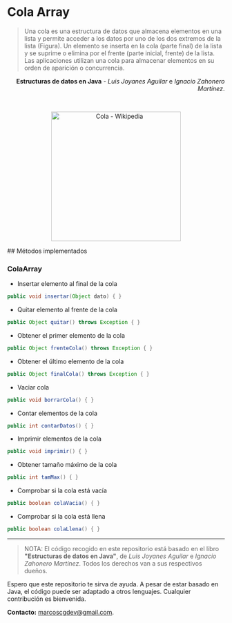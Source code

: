 # Cola Array

>Una cola es una estructura de datos que almacena elementos en una lista y permite acceder a los datos por uno de los dos extremos de la lista (Figura). Un elemento se inserta en la cola (parte final) de la lista y se suprime o elimina por el frente (parte inicial, frente) de la lista. Las aplicaciones utilizan una cola para almacenar elementos en su orden de aparición o concurrencia.

<p align="right"><b>Estructuras de datos en Java</b> - <i>Luis Joyanes Aguilar</i> e <i>Ignacio Zahonero Martínez</i>.</p>
<br/>

<p align="center"><img src="https://upload.wikimedia.org/wikipedia/commons/thumb/b/bb/Cola.svg/1200px-Cola.svg.png" alt="Cola - Wikipedia" width="300"/></p>
## Métodos implementados

### ColaArray

- Insertar elemento al final de la cola
```java
public void insertar(Object dato) { }
```

- Quitar elemento al frente de la cola
```java
public Object quitar() throws Exception { }
```

- Obtener el primer elemento de la cola
```java
public Object frenteCola() throws Exception { }
```

- Obtener el último elemento de la cola
```java
public Object finalCola() throws Exception { }
```

- Vaciar cola
```java
public void borrarCola() { }
```

- Contar elementos de la cola
```java
public int contarDatos() { }
```

- Imprimir elementos de la cola
```java
public void imprimir() { }
```

- Obtener tamaño máximo de la cola
```java
public int tamMax() { }
```

- Comprobar si la cola está vacía
```java
public boolean colaVacia() { }
```

- Comprobar si la cola está llena
```java
public boolean colaLlena() { }
```

---

> NOTA: El código recogido en este repositorio está basado en el libro **"Estructuras de datos en Java"**, de _Luis Joyanes Aguilar_ e _Ignacio Zahonero Martínez_. Todos los derechos van a sus respectivos dueños.

Espero que este repositorio te sirva de ayuda. A pesar de estar basado en Java, el código puede ser adaptado a otros lenguajes. Cualquier contribución es bienvenida.

**Contacto:** [marcoscgdev@gmail.com](mailto:marcoscgdev@gmail.com).